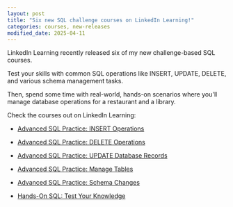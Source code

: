 ```yaml
---
layout: post
title: "Six new SQL challenge courses on LinkedIn Learning!"
categories: courses, new-releases
modified_date: 2025-04-11
---
```


LinkedIn Learning recently released six of my new challenge-based SQL courses. 

Test your skills with common SQL operations like INSERT, UPDATE, DELETE, and various schema management tasks. 

Then, spend some time with real-world, hands-on scenarios where you'll manage database operations for a restaurant and a library.

Check the courses out on LinkedIn Learning:

- [Advanced SQL Practice: INSERT Operations](https://www.linkedin.com/learning/advanced-sql-practice-insert-operations)
- [Advanced SQL Practice: DELETE Operations](https://www.linkedin.com/learning/advanced-sql-practice-delete-operations)
- [Advanced SQL Practice: UPDATE Database Records](https://www.linkedin.com/learning/advanced-sql-practice-update-database-records)
- [Advanced SQL Practice: Manage Tables](https://www.linkedin.com/learning/advanced-sql-practice-manage-tables)
- [Advanced SQL Practice: Schema Changes](https://www.linkedin.com/learning/advanced-sql-practice-schema-changes)

- [Hands-On SQL: Test Your Knowledge](https://www.linkedin.com/learning/hands-on-sql-challenges-test-your-knowledge)
